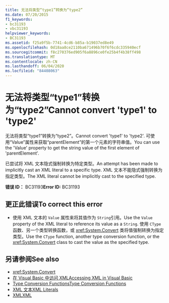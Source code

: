 ```yaml
---
title: 无法将类型“type1”转换为“type2”
ms.date: 07/20/2015
f1_keywords:
- bc31193
- vbc31193
helpviewer_keywords:
- BC31193
ms.assetid: f25a9f5b-7741-4cd6-b85a-b19037ed8e49
ms.openlocfilehash: 0d18aa8ce2110ba671496b70f6f6cdc335940ecf
ms.sourcegitcommit: f8c270376ed905f6a8896ce0fe25b4f4b38ff498
ms.translationtype: MT
ms.contentlocale: zh-CN
ms.lasthandoff: 06/04/2020
ms.locfileid: "84408063"
---
```

# <a name="cannot-convert-type1-to-type2"></a><span data-ttu-id="b8428-102">无法将类型“type1”转换为“type2”</span><span class="sxs-lookup"><span data-stu-id="b8428-102">Cannot convert 'type1' to 'type2'</span></span>
<span data-ttu-id="b8428-103">无法将类型“type1”转换为“type2”。</span><span class="sxs-lookup"><span data-stu-id="b8428-103">Cannot convert 'type1' to 'type2'.</span></span> <span data-ttu-id="b8428-104">可使用“Value”属性来获取“parentElement”的第一个元素的字符串值。</span><span class="sxs-lookup"><span data-stu-id="b8428-104">You can use the 'Value' property to get the string value of the first element of 'parentElement'.</span></span>  
  
 <span data-ttu-id="b8428-105">已尝试将 XML 文本隐式强制转换为特定类型。</span><span class="sxs-lookup"><span data-stu-id="b8428-105">An attempt has been made to implicitly cast an XML literal to a specific type.</span></span> <span data-ttu-id="b8428-106">XML 文本不能隐式强制转换为指定类型。</span><span class="sxs-lookup"><span data-stu-id="b8428-106">The XML literal cannot be implicitly cast to the specified type.</span></span>  
  
 <span data-ttu-id="b8428-107">**错误 ID：** BC31193</span><span class="sxs-lookup"><span data-stu-id="b8428-107">**Error ID:** BC31193</span></span>  
  
## <a name="to-correct-this-error"></a><span data-ttu-id="b8428-108">更正此错误</span><span class="sxs-lookup"><span data-stu-id="b8428-108">To correct this error</span></span>  
  
- <span data-ttu-id="b8428-109">使用 XML 文本的 `Value` 属性来将其值作为 `String`引用。</span><span class="sxs-lookup"><span data-stu-id="b8428-109">Use the `Value` property of the XML literal to reference its value as a `String`.</span></span> <span data-ttu-id="b8428-110">使用 `CType` 函数、另一个类型转换函数，或 <xref:System.Convert> 类将值强制转换为指定类型。</span><span class="sxs-lookup"><span data-stu-id="b8428-110">Use the `CType` function, another type conversion function, or the <xref:System.Convert> class to cast the value as the specified type.</span></span>  
  
## <a name="see-also"></a><span data-ttu-id="b8428-111">另请参阅</span><span class="sxs-lookup"><span data-stu-id="b8428-111">See also</span></span>

- <xref:System.Convert>
- [<span data-ttu-id="b8428-112">在 Visual Basic 中访问 XML</span><span class="sxs-lookup"><span data-stu-id="b8428-112">Accessing XML in Visual Basic</span></span>](../programming-guide/language-features/xml/accessing-xml.md)
- [<span data-ttu-id="b8428-113">Type Conversion Functions</span><span class="sxs-lookup"><span data-stu-id="b8428-113">Type Conversion Functions</span></span>](../language-reference/functions/type-conversion-functions.md)
- [<span data-ttu-id="b8428-114">XML 文本</span><span class="sxs-lookup"><span data-stu-id="b8428-114">XML Literals</span></span>](../language-reference/xml-literals/index.md)
- [<span data-ttu-id="b8428-115">XML</span><span class="sxs-lookup"><span data-stu-id="b8428-115">XML</span></span>](../programming-guide/language-features/xml/index.md)
